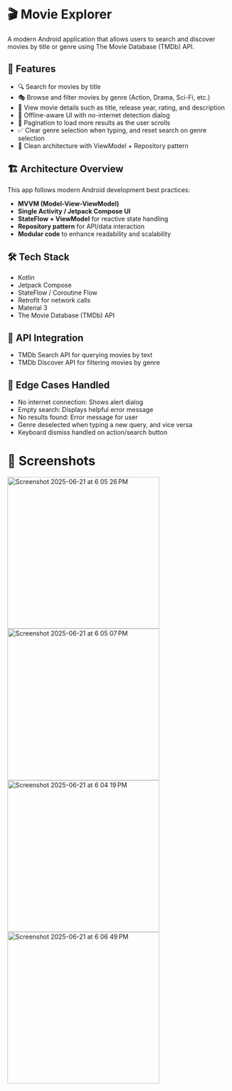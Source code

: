 # 🎬 Movie Explorer

A modern Android application that allows users to search and discover movies by title or genre using The Movie Database (TMDb) API.

## 📱 Features

- 🔍 Search for movies by title
- 🎭 Browse and filter movies by genre (Action, Drama, Sci-Fi, etc.)
- 📄 View movie details such as title, release year, rating, and description
- 📶 Offline-aware UI with no-internet detection dialog
- 🔄 Pagination to load more results as the user scrolls
- ✅ Clear genre selection when typing, and reset search on genre selection
- 🧠 Clean architecture with ViewModel + Repository pattern

## 🏗️ Architecture Overview

This app follows modern Android development best practices:

- **MVVM (Model-View-ViewModel)**
- **Single Activity / Jetpack Compose UI**
- **StateFlow + ViewModel** for reactive state handling
- **Repository pattern** for API/data interaction
- **Modular code** to enhance readability and scalability

## 🛠️ Tech Stack

- Kotlin
- Jetpack Compose
- StateFlow / Coroutine Flow
- Retrofit for network calls
- Material 3
- The Movie Database (TMDb) API

## 🔌 API Integration

- TMDb Search API for querying movies by text
- TMDb Discover API for filtering movies by genre

## 🧪 Edge Cases Handled

- No internet connection: Shows alert dialog
- Empty search: Displays helpful error message
- No results found: Error message for user
- Genre deselected when typing a new query, and vice versa
- Keyboard dismiss handled on action/search button

# 📸 Screenshots
<img width="341" alt="Screenshot 2025-06-21 at 6 05 26 PM" src="https://github.com/user-attachments/assets/c2f5e42d-963b-4162-98d9-7ce521a474ca" />
<img width="341" alt="Screenshot 2025-06-21 at 6 05 07 PM" src="https://github.com/user-attachments/assets/77cb4590-2cb8-4a37-972c-7811336a75c0" />
<img width="341" alt="Screenshot 2025-06-21 at 6 04 19 PM" src="https://github.com/user-attachments/assets/eb84b6bc-d720-4549-bad8-ab69c49f387b" />
<img width="341" alt="Screenshot 2025-06-21 at 6 06 49 PM" src="https://github.com/user-attachments/assets/140110a0-16a9-4e10-beb7-76418c056202" />



